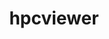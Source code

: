 ---
title: "hpcviewer"
layout: cache
categories: [package, v0.20.2]
meta: {"versions": ["2023.04"], "compilers": ["gcc@=11.1.0"], "oss": ["ubuntu20.04"], "platforms": ["linux"], "targets": ["ppc64le", "x86_64_v3"], "stacks": ["e4s", "e4s-power", "root"], "num_specs": 2, "num_specs_by_stack": {"e4s-power": 1, "root": 2, "e4s": 1}}
spec_details: [{"hash": "hxp5gbnexvf6uqu5e3vhhcadugxxeehq", "compiler": "gcc@=11.1.0", "versions": ["2023.04"], "os": "ubuntu20.04", "platform": "linux", "target": "ppc64le", "variants": ["build_system=generic"], "stacks": ["e4s-power", "root"], "size": "-", "tarball": "https://binaries.spack.io/releases/v0.20.2/build_cache/linux-ubuntu20.04-ppc64le/gcc-11.1.0/hpcviewer-2023.04/linux-ubuntu20.04-ppc64le-gcc-11.1.0-hpcviewer-2023.04-hxp5gbnexvf6uqu5e3vhhcadugxxeehq.spack"}, {"hash": "hcqb5pilf3e55md5nu2yf4knigc6pxsu", "compiler": "gcc@=11.1.0", "versions": ["2023.04"], "os": "ubuntu20.04", "platform": "linux", "target": "x86_64_v3", "variants": ["build_system=generic"], "stacks": ["root", "e4s"], "size": "-", "tarball": "https://binaries.spack.io/releases/v0.20.2/build_cache/linux-ubuntu20.04-x86_64_v3/gcc-11.1.0/hpcviewer-2023.04/linux-ubuntu20.04-x86_64_v3-gcc-11.1.0-hpcviewer-2023.04-hcqb5pilf3e55md5nu2yf4knigc6pxsu.spack"}]
---